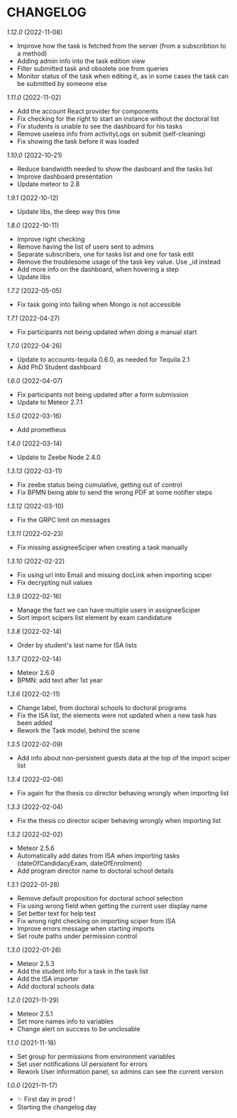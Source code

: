 # CHANGELOG

*1.12.0* (2022-11-08)
- Improve how the task is fetched from the server (from a subscribtion to a method)
- Adding admin info into the task edition view
- Filter submitted task and obsolete one from queries
- Monitor status of the task when editing it, as in some cases the task can be submitted by someone else

*1.11.0* (2022-11-02)
- Add the account React provider for components
- Fix checking for the right to start an instance without the doctoral list
- Fix students is unable to see the dashboard for his tasks
- Remove useless info from activityLogs on submit (self-cleaning)
- Fix showing the task before it was loaded

*1.10.0* (2022-10-21)
- Reduce bandwidth needed to show the dasboard and the tasks list
- Improve dashboard presentation
- Update meteor to 2.8

*1.9.1* (2022-10-12)
- Update libs, the deep way this time

*1.8.0* (2022-10-11)
- Improve right checking
- Remove having the list of users sent to admins
- Separate subscribers, one for tasks list and one for task edit
- Remove the troublesome usage of the task key value. Use _id instead
- Add more info on the dashboard, when hovering a step
- Update libs

*1.7.2* (2022-05-05)
- Fix task going into failing when Mongo is not accessible

*1.7.1* (2022-04-27)
- Fix participants not being updated when doing a manual start

*1.7.0* (2022-04-26)
- Update to accounts-tequila 0.6.0, as needed for Tequila 2.1
- Add PhD Student dashboard

*1.6.0* (2022-04-07)
- Fix participants not being updated after a form submission
- Update to Meteor 2.7.1

*1.5.0* (2022-03-16)
- Add prometheus

*1.4.0* (2022-03-14)
- Update to Zeebe Node 2.4.0

*1.3.13* (2022-03-11)
- Fix zeebe status being cumulative, getting out of control
- Fix BPMN being able to send the wrong PDF at some notifier steps

*1.3.12* (2022-03-10)
- Fix the GRPC limit on messages

*1.3.11* (2022-02-23)
- Fix missing assigneeSciper when creating a task manually

*1.3.10* (2022-02-22)
- Fix using url into Email and missing docLink when importing sciper
- Fix decrypting null values

*1.3.9* (2022-02-16)
- Manage the fact we can have multiple users in assigneeSciper
- Sort import scipers list element by exam candidature

*1.3.8* (2022-02-14)
- Order by student's last name for ISA lists

*1.3.7* (2022-02-14)
- Meteor 2.6.0
- BPMN: add text after 1st year

*1.3.6* (2022-02-11)
- Change label, from doctoral schools to doctoral programs
- Fix the ISA list, the elements were not updated when a new task has been added
- Rework the Task model, behind the scene

*1.3.5* (2022-02-09)
- Add info about non-persistent guests data at the top of the import sciper list

*1.3.4* (2022-02-08)
- Fix again for the thesis co director behaving wrongly when importing list

*1.3.3* (2022-02-04)
- Fix the thesis co director sciper behaving wrongly when importing list

*1.3.2* (2022-02-02)
- Meteor 2.5.6
- Automatically add dates from ISA when importing tasks (dateOfCandidacyExam, dateOfEnrolment)
- Add program director name to doctoral school details

*1.3.1* (2022-01-28)
- Remove default proposition for doctoral school selection
- Fix using wrong field when getting the current user display name
- Set better text for help text
- Fix wrong right checking on importing sciper from ISA
- Improve errors message when starting imports
- Set route paths under permission control

*1.3.0* (2022-01-26)
- Meteor 2.5.3
- Add the student info for a task in the task list
- Add the ISA importer
- Add doctoral schools data

*1.2.0* (2021-11-29)
- Meteor 2.5.1
- Set more names info to variables
- Change alert on success to be unclosable

*1.1.0* (2021-11-18)
- Set group for permissions from environment variables
- Set user notifications UI persistent for errors
- Rework User information panel, so admins can see the current version

*1.0.0* (2021-11-17)
- ✨ First day in prod !
- Starting the changelog day
